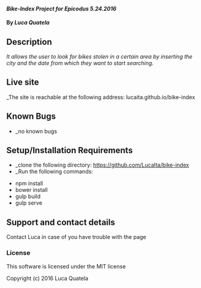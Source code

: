 #### _Bike-Index Project for Epicodus 5.24.2016_

#### By _**Luca Quatela**_

## Description

_It allows the user to look for bikes stolen in a certain area by inserting the city and the date from which they want to start searching._

## Live site
_The site is reachable at the following address: lucaita.github.io/bike-index

## Known Bugs
* _no known bugs

## Setup/Installation Requirements

* _clone the following directory: https://github.com/LucaIta/bike-index
* _Run the following commands:
- npm install
- bower install
- gulp build
- gulp serve

## Support and contact details

Contact Luca in case of you have trouble with the page

### License

This software is licensed under the MIT license

Copyright (c) 2016 Luca Quatela
